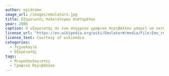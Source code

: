 ```yaml
---
author: epidrome
image_url: /images/emulators.jpg
title: Εξομοιωτές παλαιότερων συστημάτων 
year: 2006 
caption: Ο εξομοιωτής σε ένα σύγχρονο γραφικό περιβάλλον μπορεί να εκτελέσει το λογισμικό για ένα παλιότερο γραφικό περιβάλλον, το οποίο με την σειρά του μπορεί να εκτελέσει έναν εξομοιωτή για ένα παλιότερο σύστημα με γραμμή εντολών. Με αυτόν τον τρόπο, μπορούμε να εξομοιώσουμε ένα παλιότερο σύστημα ακόμη και αν δεν έχουμε εξομοιωτή για αυτό, αρκεί να έχουμε για μια σειρά από ενδιάμεσα συστήματα. 
license_url: "https://en.wikipedia.org/wiki/Emulator#/media/File:Emu_running_emu.jpg" 
license_text: Courtesy of wikimedia
categories:
  - Τεχνολογία 
  - Εξομοιωτής 
tags:
  - Μικροϋπολογιστές
  - Γραφικό Περιβάλλον
---
```

